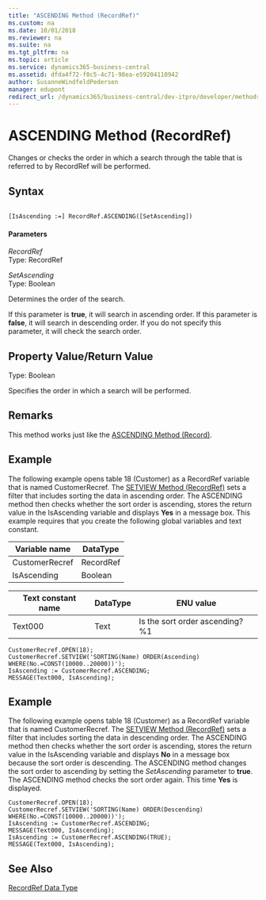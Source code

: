 ```yaml
---
title: "ASCENDING Method (RecordRef)"
ms.custom: na
ms.date: 10/01/2018
ms.reviewer: na
ms.suite: na
ms.tgt_pltfrm: na
ms.topic: article
ms.service: dynamics365-business-central
ms.assetid: dfda4f72-f0c5-4c71-98ea-e59204110942
author: SusanneWindfeldPedersen
manager: edupont
redirect_url: /dynamics365/business-central/dev-itpro/developer/methods-auto/library
---
```


 

# ASCENDING Method (RecordRef)
Changes or checks the order in which a search through the table that is referred to by RecordRef will be performed.  
  
## Syntax  
  
```  
  
[IsAscending :=] RecordRef.ASCENDING([SetAscending])  
```  
  
#### Parameters  
 *RecordRef*  
 Type: RecordRef  
  
 *SetAscending*  
 Type: Boolean  
  
 Determines the order of the search.  
  
 If this parameter is **true**, it will search in ascending order. If this parameter is **false**, it will search in descending order. If you do not specify this parameter, it will check the search order.  
  
## Property Value/Return Value  
 Type: Boolean  
  
 Specifies the order in which a search will be performed.  
  
## Remarks  
 This method works just like the [ASCENDING Method \(Record\)](devenv-ASCENDING-Method-Record.md).  
  
## Example  
 The following example opens table 18 \(Customer\) as a RecordRef variable that is named CustomerRecref. The [SETVIEW Method \(RecordRef\)](devenv-SETVIEW-Method-RecordRef.md) sets a filter that includes sorting the data in ascending order. The ASCENDING method then checks whether the sort order is ascending, stores the return value in the IsAscending variable and displays **Yes** in a message box. This example requires that you create the following global variables and text constant.  
  
|Variable name|DataType|  
|-------------------|--------------|  
|CustomerRecref|RecordRef|  
|IsAscending|Boolean|  
  
|Text constant name|DataType|ENU value|  
|------------------------|--------------|---------------|  
|Text000|Text|Is the sort order ascending?  %1|  
  
```  
CustomerRecref.OPEN(18);  
CustomerRecref.SETVIEW('SORTING(Name) ORDER(Ascending) WHERE(No.=CONST(10000..20000))');  
IsAscending := CustomerRecref.ASCENDING;  
MESSAGE(Text000, IsAscending);  
```  
  
## Example  
 The following example opens table 18 \(Customer\) as a RecordRef variable that is named CustomerRecref. The [SETVIEW Method \(RecordRef\)](devenv-SETVIEW-Method-RecordRef.md) sets a filter that includes sorting the data in descending order. The ASCENDING method then checks whether the sort order is ascending, stores the return value in the IsAscending variable and displays **No** in a message box because the sort order is descending. The ASCENDING method changes the sort order to ascending by setting the *SetAscending* parameter to **true**. The ASCENDING method checks the sort order again. This time **Yes** is displayed.  
  
```  
CustomerRecref.OPEN(18);  
CustomerRecref.SETVIEW('SORTING(Name) ORDER(Descending) WHERE(No.=CONST(10000..20000))');  
IsAscending := CustomerRecref.ASCENDING;  
MESSAGE(Text000, IsAscending);  
IsAscending := CustomerRecref.ASCENDING(TRUE);  
MESSAGE(Text000, IsAscending);  
```  
  
## See Also  
 [RecordRef Data Type](../datatypes/devenv-RecordRef-Data-Type.md)